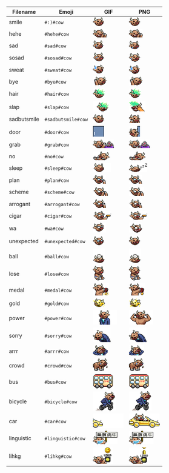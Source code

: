 | Filename | Emoji | GIF | PNG |
| --- | --- | --- | --- |
| smile | `#:)#cow` | ![smile](assets/faces/cow/smile.gif) | ![smile](assets/faces_png/cow/smile.png) |
| hehe | `#hehe#cow` | ![hehe](assets/faces/cow/hehe.gif) | ![hehe](assets/faces_png/cow/hehe.png) |
| sad | `#sad#cow` | ![sad](assets/faces/cow/sad.gif) | ![sad](assets/faces_png/cow/sad.png) |
| sosad | `#sosad#cow` | ![sosad](assets/faces/cow/sosad.gif) | ![sosad](assets/faces_png/cow/sosad.png) |
| sweat | `#sweat#cow` | ![sweat](assets/faces/cow/sweat.gif) | ![sweat](assets/faces_png/cow/sweat.png) |
| bye | `#bye#cow` | ![bye](assets/faces/cow/bye.gif) | ![bye](assets/faces_png/cow/bye.png) |
| hair | `#hair#cow` | ![hair](assets/faces/cow/hair.gif) | ![hair](assets/faces_png/cow/hair.png) |
| slap | `#slap#cow` | ![slap](assets/faces/cow/slap.gif) | ![slap](assets/faces_png/cow/slap.png) |
| sadbutsmile | `#sadbutsmile#cow` | ![sadbutsmile](assets/faces/cow/sadbutsmile.gif) | ![sadbutsmile](assets/faces_png/cow/sadbutsmile.png) |
| door | `#door#cow` | ![door](assets/faces/cow/door.gif) | ![door](assets/faces_png/cow/door.png) |
| grab | `#grab#cow` | ![grab](assets/faces/cow/grab.gif) | ![grab](assets/faces_png/cow/grab.png) |
| no | `#no#cow` | ![no](assets/faces/cow/no.gif) | ![no](assets/faces_png/cow/no.png) |
| sleep | `#sleep#cow` | ![sleep](assets/faces/cow/sleep.gif) | ![sleep](assets/faces_png/cow/sleep.png) |
| plan | `#plan#cow` | ![plan](assets/faces/cow/plan.gif) | ![plan](assets/faces_png/cow/plan.png) |
| scheme | `#scheme#cow` | ![scheme](assets/faces/cow/scheme.gif) | ![scheme](assets/faces_png/cow/scheme.png) |
| arrogant | `#arrogant#cow` | ![arrogant](assets/faces/cow/arrogant.gif) | ![arrogant](assets/faces_png/cow/arrogant.png) |
| cigar | `#cigar#cow` | ![cigar](assets/faces/cow/cigar.gif) | ![cigar](assets/faces_png/cow/cigar.png) |
| wa | `#wa#cow` | ![wa](assets/faces/cow/wa.gif) | ![wa](assets/faces_png/cow/wa.png) |
| unexpected | `#unexpected#cow` | ![unexpected](assets/faces/cow/unexpected.gif) | ![unexpected](assets/faces_png/cow/unexpected.png) |
| ball | `#ball#cow` | ![ball](assets/faces/cow/ball.gif) | ![ball](assets/faces_png/cow/ball.png) |
| lose | `#lose#cow` | ![lose](assets/faces/cow/lose.gif) | ![lose](assets/faces_png/cow/lose.png) |
| medal | `#medal#cow` | ![medal](assets/faces/cow/medal.gif) | ![medal](assets/faces_png/cow/medal.png) |
| gold | `#gold#cow` | ![gold](assets/faces/cow/gold.gif) | ![gold](assets/faces_png/cow/gold.png) |
| power | `#power#cow` | ![power](assets/faces/cow/power.gif) | ![power](assets/faces_png/cow/power.png) |
| sorry | `#sorry#cow` | ![sorry](assets/faces/cow/sorry.gif) | ![sorry](assets/faces_png/cow/sorry.png) |
| arrr | `#arrr#cow` | ![arrr](assets/faces/cow/arrr.gif) | ![arrr](assets/faces_png/cow/arrr.png) |
| crowd | `#crowd#cow` | ![crowd](assets/faces/cow/crowd.gif) | ![crowd](assets/faces_png/cow/crowd.png) |
| bus | `#bus#cow` | ![bus](assets/faces/cow/bus.gif) | ![bus](assets/faces_png/cow/bus.png) |
| bicycle | `#bicycle#cow` | ![bicycle](assets/faces/cow/bicycle.gif) | ![bicycle](assets/faces_png/cow/bicycle.png) |
| car | `#car#cow` | ![car](assets/faces/cow/car.gif) | ![car](assets/faces_png/cow/car.png) |
| linguistic | `#linguistic#cow` | ![linguistic](assets/faces/cow/linguistic.gif) | ![linguistic](assets/faces_png/cow/linguistic.png) |
| lihkg | `#lihkg#cow` | ![lihkg](assets/faces/cow/lihkg.gif) | ![lihkg](assets/faces_png/cow/lihkg.png) |
